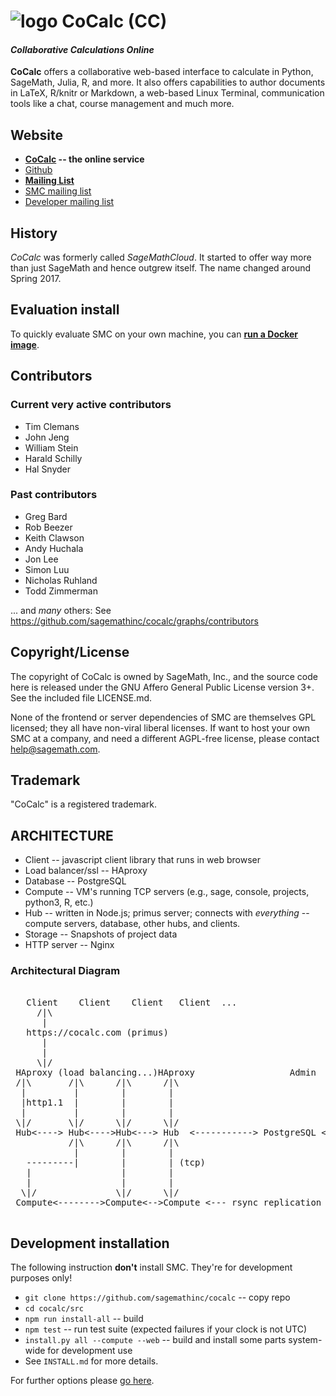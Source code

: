 # ![logo](https://raw.githubusercontent.com/sagemathinc/cocalc/master/src/webapp-lib/favicon-32x32.png) CoCalc (CC)

#### _Collaborative Calculations Online_

**CoCalc** offers a collaborative web-based interface to calculate in Python, SageMath, Julia, R, and more.
It also offers capabilities to author documents in LaTeX, R/knitr or Markdown,
a web-based Linux Terminal, communication tools like a chat, course management and much more.

## Website

   * **[CoCalc](https://cocalc.com) -- the online service**
   * [Github](https://github.com/sagemathinc/cocalc)
   * **[Mailing List](https://groups.google.com/forum/#!forum/cocalc)**
   * [SMC mailing list](https://groups.google.com/forum/#!forum/sage-cloud)
   * [Developer mailing list](https://groups.google.com/forum/#!forum/sage-cloud-devel)

## History

*CoCalc* was formerly called *SageMathCloud*.
It started to offer way more than just SageMath and hence outgrew itself.
The name changed around Spring 2017.

## Evaluation install

To quickly evaluate SMC on your own machine, you can **[run a Docker image](https://github.com/sagemathinc/cocalc/blob/master/src/dev/docker/README.md)**.

## Contributors

### Current very active contributors

   * Tim Clemans
   * John Jeng
   * William Stein
   * Harald Schilly
   * Hal Snyder

### Past contributors

   * Greg Bard
   * Rob Beezer
   * Keith Clawson
   * Andy Huchala
   * Jon Lee
   * Simon Luu
   * Nicholas Ruhland
   * Todd Zimmerman

... and *many* others: See https://github.com/sagemathinc/cocalc/graphs/contributors

## Copyright/License

The copyright of CoCalc is owned by SageMath, Inc., and the source code
here is released under the GNU Affero General Public License version 3+.
See the included file LICENSE.md.

None of the frontend or server dependencies of SMC are themselves GPL
licensed; they all have non-viral liberal licenses.   If want to host
your own SMC at a company, and need a different AGPL-free license,
please contact help@sagemath.com.

## Trademark

"CoCalc" is a registered trademark.

## ARCHITECTURE

  * Client       -- javascript client library that runs in web browser
  * Load balancer/ssl -- HAproxy
  * Database     -- PostgreSQL
  * Compute      -- VM's running TCP servers (e.g., sage, console, projects, python3, R, etc.)
  * Hub          -- written in Node.js; primus server; connects with *everything* -- compute servers, database, other hubs, and clients.
  * Storage      -- Snapshots of project data
  * HTTP server  -- Nginx

### Architectural Diagram
<pre>

   Client    Client    Client   Client  ...
     /|\
      |
   https://cocalc.com (primus)
      |
      |
     \|/
 HAproxy (load balancing...)HAproxy                  Admin     (monitor and control system)
 /|\       /|\      /|\      /|\
  |         |        |        |
  |http1.1  |        |        |
  |         |        |        |
 \|/       \|/      \|/      \|/
 Hub<----> Hub<---->Hub<---> Hub  <-----------> PostgreSQL <--> PostgreSQL  <--> PostgreSQL ...
           /|\      /|\      /|\
            |        |        |
   ---------|        |        | (tcp)
   |                 |        |
   |                 |        |
  \|/               \|/      \|/
 Compute<-------->Compute<-->Compute <--- rsync replication  to Storage Server, which has ZFS snapshots

</pre>


## Development installation

The following instruction **don't** install SMC. They're for development purposes only!

   * `git clone https://github.com/sagemathinc/cocalc` -- copy repo
   * `cd cocalc/src`
   * `npm run install-all` -- build
   * `npm test` -- run test suite (expected failures if your clock is not UTC)
   * `install.py all --compute --web` -- build and install some parts system-wide for development use
   * See `INSTALL.md` for more details.

For further options please [go here](https://github.com/sagemathinc/cocalc/tree/master/src/dev).
